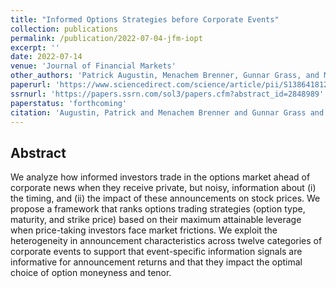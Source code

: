 ```yaml
---
title: "Informed Options Strategies before Corporate Events"
collection: publications
permalink: /publication/2022-07-04-jfm-iopt
excerpt: ''
date: 2022-07-14
venue: 'Journal of Financial Markets'
other_authors: 'Patrick Augustin, Menachem Brenner, Gunnar Grass, and Marti G. Subrahmanyam'
paperurl: 'https://www.sciencedirect.com/science/article/pii/S1386418122000568'
ssrnurl: 'https://papers.ssrn.com/sol3/papers.cfm?abstract_id=2848989'
paperstatus: 'forthcoming'
citation: 'Augustin, Patrick and Menachem Brenner and Gunnar Grass and Piotr Orłowski and Marti G. Subrahmanyam, (2022) Informed Options Strategies before Corporate Events, forthcoming in Journal of Financial Markets'
---
```

## Abstract

We analyze how informed investors trade in the options market ahead of corporate news when they receive private, but noisy, information about (i) the timing, and (ii) the impact of these announcements on stock prices. We propose a framework that ranks options trading strategies (option type, maturity, and strike price) based on their maximum attainable leverage when price-taking investors face market frictions. We exploit the heterogeneity in announcement characteristics across twelve categories of corporate events to support that event-specific information signals are informative for announcement returns and that they impact the optimal choice of option moneyness and tenor.
